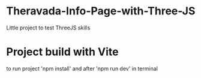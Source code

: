 # Theravada-Info-Page-with-Three-JS
Little project to test ThreeJS skills

# Project build with Vite
to run project 'npm install' and after 'npm run dev' in terminal
